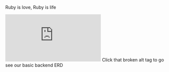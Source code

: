 Ruby is love, Ruby is life 

![alt](https://github.com/DaniVSainz/bodybuilding-angular/blob/master/devise-auth-token/erd.pdf)
Click that broken alt tag to go see our basic backend ERD 
